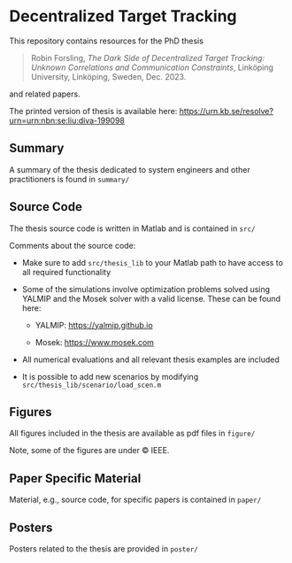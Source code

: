 # Decentralized Target Tracking

This repository contains resources for the PhD thesis 

> Robin Forsling, *The Dark Side of Decentralized Target Tracking: Unknown Correlations and Communication Constraints*, Linköping University, Linköping, Sweden, Dec. 2023.

and related papers.

The printed version of thesis is available here: https://urn.kb.se/resolve?urn=urn:nbn:se:liu:diva-199098

## Summary

A summary of the thesis dedicated to system engineers and other practitioners is found in `summary/`

## Source Code

The thesis source code is written in Matlab and is contained in `src/`

Comments about the source code:

* Make sure to add `src/thesis_lib` to your Matlab path to have access to all required functionality

* Some of the simulations involve optimization problems solved using YALMIP and the Mosek solver with a valid license. These can be found here:
  
  * YALMIP: https://yalmip.github.io
  
  * Mosek: https://www.mosek.com

* All numerical evaluations and all relevant thesis examples are included

* It is possible to add new scenarios by modifying `src/thesis_lib/scenario/load_scen.m` 

## Figures

All figures included in the thesis are available as pdf files in `figure/` 

Note, some of the figures are under &copy; IEEE.

## Paper Specific Material

Material, e.g., source code, for specific papers is contained in `paper/`

## Posters

Posters related to the thesis are provided in `poster/` 
